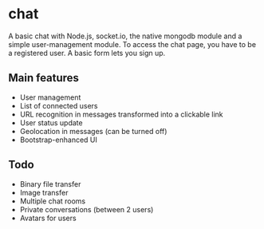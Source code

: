 # chat
A basic chat with Node.js, socket.io, the native mongodb module and a simple user-management module. To access the chat page, you have to be a registered user. A basic form lets you sign up.

## Main features
- User management
- List of connected users
- URL recognition in messages transformed into a clickable link 
- User status update
- Geolocation in messages (can be turned off)
- Bootstrap-enhanced UI

## Todo
- Binary file transfer
- Image transfer
- Multiple chat rooms
- Private conversations (between 2 users)
- Avatars for users
